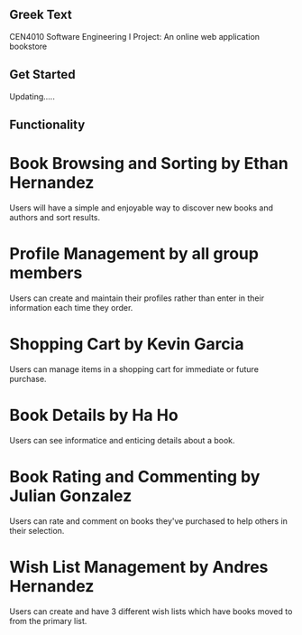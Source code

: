 ## Greek Text
CEN4010 Software Engineering I Project: An online web application bookstore
## Get Started
Updating.....
## Functionality
# Book Browsing and Sorting by Ethan Hernandez
Users will have a simple and enjoyable way to discover new books and authors and sort results.
# Profile Management by all group members
Users can create and maintain their profiles rather than enter in their information each time they order.
# Shopping Cart by Kevin Garcia
Users can manage items in a shopping cart for immediate or future purchase.
# Book Details by Ha Ho
Users can see informatice and enticing details about a book.
# Book Rating and Commenting by Julian Gonzalez 
Users can rate and comment on books they've purchased to help others in their selection.
# Wish List Management by Andres Hernandez
Users can create and have 3 different wish lists which have books moved to from the primary list.
